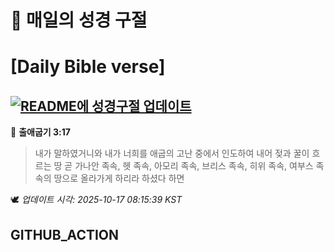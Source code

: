# 🙏 매일의 성경 구절
# [Daily Bible verse]
## [![README에 성경구절 업데이트](https://github.com/DONGSUKA/first_test/actions/workflows/update-readme-bible.yml/badge.svg)](https://github.com/DONGSUKA/first_test/actions/workflows/update-readme-bible.yml)
<!-- START_BIBLE_VERSE -->
📖 **출애굽기 3:17**
> 내가 말하였거니와 내가 너희를 애굽의 고난 중에서 인도하여 내어 젖과 꿀이 흐르는 땅 곧 가나안 족속, 헷 족속, 아모리 족속, 브리스 족속, 히위 족속, 여부스 족속의 땅으로 올라가게 하리라 하셨다 하면

🕊️ _업데이트 시각: 2025-10-17 08:15:39 KST_
  <!-- END_BIBLE_VERSE -->
## GITHUB_ACTION
